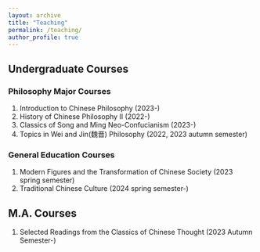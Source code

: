 ```yaml
---
layout: archive
title: "Teaching"
permalink: /teaching/
author_profile: true
---
```


## Undergraduate Courses
### Philosophy Major Courses
1. Introduction to Chinese Philosophy (2023-)
2. History of Chinese Philosophy II (2022-)
3. Classics of Song and Ming Neo-Confucianism (2023-)
4. Topics in Wei and Jin(魏晋) Philosophy (2022, 2023 autumn semester)

### General Education Courses
1. Modern Figures and the Transformation of Chinese Society (2023 spring semester)
2. Traditional Chinese Culture (2024 spring semester-)

## M.A. Courses
1. Selected Readings from the Classics of Chinese Thought (2023 Autumn Semester-)
